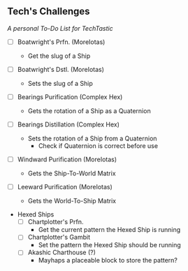 ## Tech's Challenges
*A personal To-Do List for TechTastic*
* [ ] Boatwright's Prfn. (MoreIotas)
    * Get the slug of a Ship
*[ ] Boatwright's Dstl. (MoreIotas)
    * Sets the slug of a Ship

* [ ] Bearings Purification (Complex Hex)
    * Gets the rotation of a Ship as a Quaternion
* [ ] Bearings Distillation (Complex Hex)
    * Sets the rotation of a Ship from a Quaternion
        * Check if Quaternion is correct before use

* [ ] Windward Purification (MoreIotas)
    * Gets the Ship-To-World Matrix
* [ ] Leeward Purification (MoreIotas)
    * Gets the World-To-Ship Matrix

* Hexed Ships
    * [ ] Chartplotter's Prfn.
        * Get the current pattern the Hexed Ship is running
    * [ ] Chartplotter's Gambit
        * Set the pattern the Hexed Ship should be running
    * [ ] Akashic Charthouse (?)
        * Mayhaps a placeable block to store the pattern?